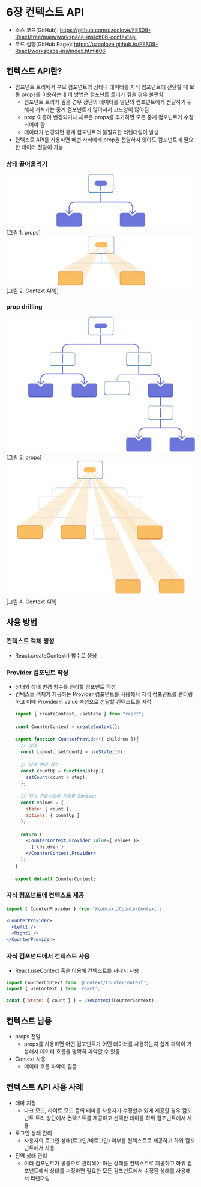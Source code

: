 # 6장 컨텍스트 API
* 소스 코드(GitHub): <https://github.com/uzoolove/FES09-React/tree/main/workspace-ins/ch06-contextapi>
* 코드 실행(GitHub Page): <https://uzoolove.github.io/FES09-React/workspace-ins/index.html#06>

## 컨텍스트 API란?
* 컴포넌트 트리에서 부모 컴포넌트의 상태나 데이터를 자식 컴포넌트에 전달할 때 보통 props를 이용하는데 이 방법은 컴포넌트 트리가 깊을 경우 불편함
  - 컴포넌트 트리가 깊을 경우 상단의 데이터를 말단의 컴포넌트에게 전달하기 위해서 거쳐가는 중계 컴포넌트가 많아져서 코드양이 많아짐
  - prop 이름이 변경되거나 새로운 props를 추가하면 모든 중계 컴포넌트가 수정되어야 함
  - 데이터가 변경되면 중계 컴포넌트의 불필요한 리렌더링이 발생
* 컨텍스트 API를 사용하면 매번 자식에게 prop을 전달하지 않아도 컴포넌트에 필요한 데이터 전달이 가능

### 상태 끌어올리기
<img src="https://raw.githubusercontent.com/uzoolove/FES09-React/main/images/context-lifting.webp">
[그림 1. props]

<img src="https://raw.githubusercontent.com/uzoolove/FES09-React/main/images/context-lifting2.webp">
[그림 2. Context API]]

### prop drilling
<img src="https://raw.githubusercontent.com/uzoolove/FES09-React/main/images/context-propdrilling.webp">
[그림 3. props]

<img src="https://raw.githubusercontent.com/uzoolove/FES09-React/main/images/context-propdrilling2.webp">
[그림 4. Context API]

## 사용 방법
### 컨텍스트 객체 생성
* React.createContext() 함수로 생성

### Provider 컴포넌트 작성
* 상태와 상태 변경 함수를 관리할 컴포넌트 작성
* 컨텍스트 객체가 제공하는 Provider 컴포넌트를 사용해서 자식 컴포넌트를 렌더링하고 이때 Provider의 value 속성으로 전달할 컨텍스트를 지정
  ```jsx
  import { createContext, useState } from "react";

  const CounterContext = createContext();

  export function CounterProvider({ children }){
    // 상태
    const [count, setCount] = useState(10);
    
    // 상태 변경 함수
    const countUp = function(step){
      setCount(count + step);
    };

    // 자식 컴포넌트에 전달할 Context
    const values = {
      state: { count },
      actions: { countUp }
    };

    return (
      <CounterContext.Provider value={ values }>
        { children }
      </CounterContext.Provider>
    );
  }

  export default CounterContext;
  ```

### 자식 컴포넌트에 컨텍스트 제공
```jsx
import { CounterProvider } from '@context/CounterContext';
```
```jsx
<CounterProvider>
  <Left1 />
  <Right1 />
</CounterProvider>
```

### 자식 컴포넌트에서 컨텍스트 사용
* React.useContext 훅을 이용해 컨텍스트를 꺼내서 사용
```jsx
import CounterContext from '@context/CounterContext';
import { useContext } from 'react';
```

```jsx
const { state: { count } } = useContext(CounterContext);
```

## 컨텍스트 남용
* props 전달
  - props를 사용하면 어떤 컴포넌트가 어떤 데이터를 사용하는지 쉽게 파악이 가능해서 데이터 흐름을 명확히 파악할 수 있음
* Context 사용
  - 데이터 흐름 파악이 힘듬

## 컨텍스트 API 사용 사례
* 테마 지정
  - 다크 모드, 라이트 모드 등의 테마를 사용자가 수정할수 있게 제공할 경우 컴포넌트 트리 상단에서 컨텍스트를 제공하고 선택한 테마를 하위 컴포넌트에서 사용
* 로그인 상태 관리
  - 사용자의 로그인 상태(로그인/비로그인) 여부를 컨텍스트로 제공하고 하위 컴포넌트에서 사용
* 전역 상태 관리
  - 여러 컴포넌트가 공통으로 관리해야 하는 상태를 컨텍스트로 제공하고 하위 컴포넌트에서 상태를 수정하면 필요한 모든 컴포넌트에서 수정된 상태를 사용해서 리렌더링

